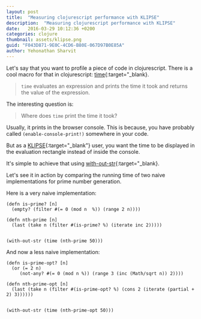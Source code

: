 ```yaml
---
layout: post
title:  "Measuring clojurescript performance with KLIPSE"
description:  "Measuring clojurescript performance with KLIPSE"
date:   2016-03-29 10:12:36 +0200
categories: clojure
thumbnail: assets/klipse.png
guid: "F043D871-9E0C-4CD6-B80E-067D97B0E85A"
author: Yehonathan Sharvit
---
```


Let's say that you want to profile a piece of code in clojurescript. 
There is a cool macro for that in clojurescript: [time](https://clojuredocs.org/clojure.core/time){:target="_blank}.

>`time` evaluates an expression and prints the time it took and returns the value of the expression.


The interesting question is:

> Where does `time` print the time it took?

Usually, it prints in the browser console. This is because, you have probably called `(enable-console-print!)` somewhere in your code.

But as a [KLIPSE][app-url-js]{:target="_blank"} user, you want the time to be displayed in the evaluation rectangle instead of inside the console.

It's simple to achieve that using [with-out-str](https://clojuredocs.org/clojure.core/with-out-str){:target="_blank}.

Let's see it in action by comparing the running time of two naive implementations for prime number generation.


Here is a very naive implementation:

~~~klipse
(defn is-prime? [n]
  (empty? (filter #(= 0 (mod n  %)) (range 2 n))))

(defn nth-prime [n]
  (last (take n (filter #(is-prime? %) (iterate inc 2)))))


(with-out-str (time (nth-prime 50)))

~~~

And now a less naive implementation:

~~~klipse
(defn is-prime-opt? [n]
  (or (= 2 n)
     (not-any? #(= 0 (mod n %)) (range 3 (inc (Math/sqrt n)) 2))))

(defn nth-prime-opt [n]
  (last (take n (filter #(is-prime-opt? %) (cons 2 (iterate (partial + 2) 3))))))


(with-out-str (time (nth-prime-opt 50)))

~~~


[app-url-js]: http://app.klipse.tech?js_only=1


